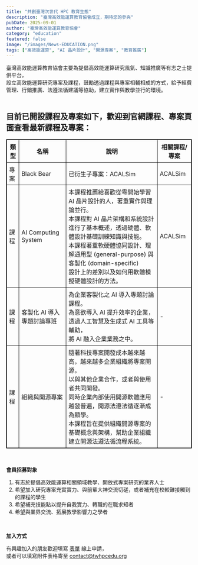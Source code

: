 ```yaml
---
title: "共創臺灣次世代 HPC 教育生態"
description: "臺灣高效能運算教育協會成立，期待您的參與"
pubDate: 2025-09-01
author: "臺灣高效能運算教育協會"
category: "education"
featured: false
image: "/images/News-EDUCATION.png"
tags: ["高效能運算", "AI 晶片設計", "開源專案", "教育推廣"]
---
```


臺灣高效能運算教育協會主要為提倡高效能運算研究風氣、知識推廣等有志之士提供平台，  
設立高效能運算研究專案及課程，鼓勵透過課程與專案相輔相成的方式，給予經費管理、行銷推廣、法遵法循建議等協助，建立實作與教學並行的環境。  
<br>

## 目前已開設課程及專案如下，歡迎到官網課程、專案頁面查看最新課程及專案：

<table border="1" style="border-collapse: collapse; border: 1.5px solid black; width: 100%;">
  <tr>
    <th style="border:1px solid black; padding:6px;">類型</th>
    <th style="border:1px solid black; padding:6px;">名稱</th>
    <th style="border:1px solid black; padding:6px;">說明</th>
    <th style="border:1px solid black; padding:6px;">相關課程/專案</th>
  </tr>
  <tr>
    <td style="border:1px solid black; padding:6px;">專案</td>
    <td style="border:1px solid black; padding:6px;">Black Bear</td>
    <td style="border:1px solid black; padding:6px;">已衍生子專案：ACALSim</td>
    <td style="border:1px solid black; padding:6px;">ACALSim</td>
  </tr>
  <tr>
    <td style="border:1px solid black; padding:6px;">課程</td>
    <td style="border:1px solid black; padding:6px;">AI Computing System</td>
    <td style="border:1px solid black; padding:6px;">
      本課程推薦給喜歡從零開始學習 AI 晶片設計的人，著重實作與理論並行。<br>
      本課程對 AI 晶片架構和系統設計進行了基本概述，透過硬體、軟體設計基礎訓練知識與技能。<br>
      本課程著重軟硬體協同設計、理解通用型 (general-purpose) 與客製化 (domain-specific)<br>
      設計上的差別以及如何用軟體模擬硬體設計的方法。
    </td>
    <td style="border:1px solid black; padding:6px;">ACALSim</td>
  </tr>
  <tr>
    <td style="border:1px solid black; padding:6px;">課程</td>
    <td style="border:1px solid black; padding:6px;">客製化 AI 導入專題討論專班</td>
    <td style="border:1px solid black; padding:6px;">
      為企業客製化之 AI 導入專題討論課程。<br>
      為意欲導入 AI 提升效率的企業，透過人工智慧及生成式 AI 工具等輔助，<br>
      將 AI 融入企業業務之中。
    </td>
    <td style="border:1px solid black; padding:6px;">-</td>
  </tr>
  <tr>
    <td style="border:1px solid black; padding:6px;">課程</td>
    <td style="border:1px solid black; padding:6px;">組織與開源專案</td>
    <td style="border:1px solid black; padding:6px;">
      隨著科技專案開發成本越來越高，越來越多企業組織將專案開源，<br>
      以與其他企業合作，或者與使用者共同開發。<br>
      同時企業內部使用開源軟體應用越發普遍，開源法遵法循逐漸成為顯學。<br>
      本課程旨在提供組織開源專案的基礎概念與架構，幫助企業組織建立開源法遵法循流程系統。
    </td>
    <td style="border:1px solid black; padding:6px;">-</td>
  </tr>
</table>
<br>

**會員招募對象**

1. 有志於提倡高效能運算相關領域教學、開放式專案研究的業界人士  
2. 希望加入研究專案充實實力、與前輩大神交流切磋，或者補充在校較難接觸到的課程的學生  
3. 希望補充技能點以提升自我實力、轉職的在職求知者  
4. 希望與業界交流、拓展教學影響力之學者  

<br>

**加入方式**

有興趣加入的朋友歡迎填寫 [表單](https://forms.gle/gumwLqEwxqgJz1hs9) 線上申請，  
或者可以填寫附件表格寄至 [contact@twhpcedu.org](mailto:contact@twhpcedu.org)